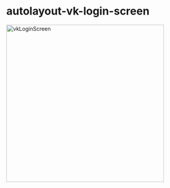 # autolayout-vk-login-screen

<img width="415" alt="vkLoginScreen" src="https://user-images.githubusercontent.com/55939234/158964954-b2bb052f-6d55-4af9-a5e3-191b14f979e6.png">
